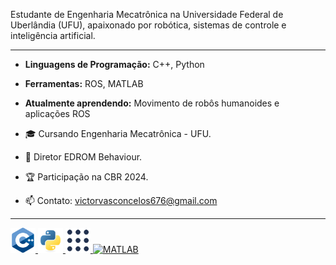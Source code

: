 
Estudante de Engenharia Mecatrônica na Universidade Federal de Uberlândia (UFU), apaixonado por robótica, sistemas de controle e inteligência artificial.

---

- **Linguagens de Programação:** C++, Python
- **Ferramentas:** ROS, MATLAB
- **Atualmente aprendendo:** Movimento de robôs humanoides e aplicações ROS <br>



- 🎓 Cursando Engenharia Mecatrônica - UFU.
- 🤖 Diretor EDROM Behaviour.
- 🏆 Participação na CBR 2024.
- 📫 Contato: victorvasconcelos676@gmail.com <br>

---



<p align="left">
  <a href="https://www.cplusplus.com/" target="_blank" rel="noreferrer">
    <img src="https://raw.githubusercontent.com/devicons/devicon/master/icons/cplusplus/cplusplus-original.svg" alt="cplusplus" width="40" height="40"/>
  </a>
  <a href="https://www.python.org" target="_blank" rel="noreferrer">
    <img src="https://raw.githubusercontent.com/devicons/devicon/master/icons/python/python-original.svg" alt="python" width="40" height="40"/>
  </a>
  <a href="https://www.ros.org/" target="_blank" rel="noreferrer">
    <img src="https://raw.githubusercontent.com/devicons/devicon/master/icons/ros/ros-original.svg" alt="ros" width="40" height="40"/>
  </a>
   <a href="https://www.mathworks.com/products/matlab.html" target="_blank" rel="noreferrer">
    <img src="https://upload.wikimedia.org/wikipedia/commons/thumb/2/21/Matlab_Logo.png/667px-Matlab_Logo.png" alt="MATLAB" width="40" height="40"/>
  </a>


</p>
<br>

